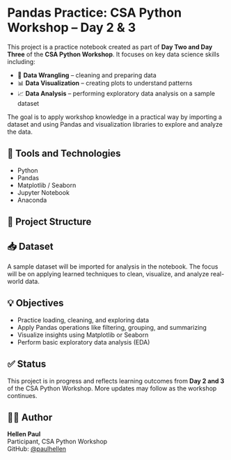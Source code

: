 # Pandas Practice: CSA Python Workshop – Day 2 & 3

This project is a practice notebook created as part of **Day Two and Day Three** of the **CSA Python Workshop**. It focuses on key data science skills including:

- 🧹 **Data Wrangling** – cleaning and preparing data
- 📊 **Data Visualization** – creating plots to understand patterns
- 📈 **Data Analysis** – performing exploratory data analysis on a sample dataset

The goal is to apply workshop knowledge in a practical way by importing a dataset and using Pandas and visualization libraries to explore and analyze the data.

## 🔧 Tools and Technologies

- Python
- Pandas
- Matplotlib / Seaborn
- Jupyter Notebook
- Anaconda

## 📂 Project Structure


## 📥 Dataset

A sample dataset will be imported for analysis in the notebook. The focus will be on applying learned techniques to clean, visualize, and analyze real-world data.

## 💡 Objectives

- Practice loading, cleaning, and exploring data
- Apply Pandas operations like filtering, grouping, and summarizing
- Visualize insights using Matplotlib or Seaborn
- Perform basic exploratory data analysis (EDA)

## ✅ Status

This project is in progress and reflects learning outcomes from **Day 2 and 3** of the CSA Python Workshop. More updates may follow as the workshop continues.

## 🙋‍♀️ Author

**Hellen Paul**  
Participant, CSA Python Workshop  
GitHub: [@paulhellen](https://github.com/paulhellen)
